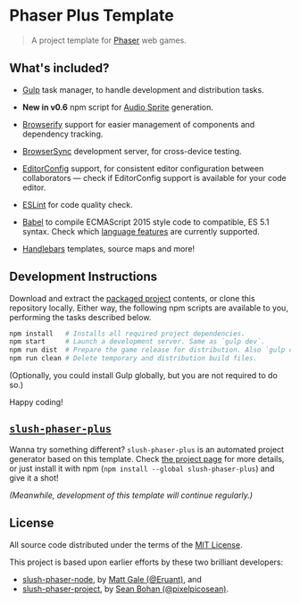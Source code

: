 Phaser Plus Template
====================

>   A project template for [Phaser][phsr] web games.


What's included?
----------------

*   [Gulp][gulp] task manager, to handle development and distribution tasks.

*   **New in v0.6** npm script for [Audio Sprite][ausp] generation.

*   [Browserify][brsy] support for easier management of components and
    dependency tracking.

*   [BrowserSync][bsnc] development server, for cross-device testing.

*   [EditorConfig][edcf] support, for consistent editor configuration between
    collaborators — check if EditorConfig support is available for your code
    editor.

*   [ESLint][eslt] for code quality check.

*   [Babel][babl] to compile ECMAScript 2015 style code to compatible, ES 5.1
    syntax. Check which [language features][feat] are currently supported.

*   [Handlebars][hbs.] templates, source maps and more!


Development Instructions
------------------------

Download and extract the [packaged project][dwld] contents, or clone this
repository locally. Either way, the following npm scripts are available to you,
performing the tasks described below.

```sh
npm install   # Installs all required project dependencies.
npm start     # Launch a development server. Same as `gulp dev`.
npm run dist  # Prepare the game release for distribution. Also `gulp dist`.
npm run clean # Delete temporary and distribution build files.
```

(Optionally, you could install Gulp globally, but you are not required to do
so.)

Happy coding!


[`slush-phaser-plus`][ssp+]
---------------------------

Wanna try something different? `slush-phaser-plus` is an automated project
generator based on this template. Check [the project page][ssp+] for more
details, or just install it with npm (`npm install --global slush-phaser-plus`)
and give it a shot!

<em>(Meanwhile, development of this template will continue regularly.)</em>


License
-------

All source code distributed under the terms of the [MIT License](LICENSE).

This project is based upon earlier efforts by these two brilliant developers:

- [slush-phaser-node][sspn], by [Matt Gale (@Eruant)][matt], and
- [slush-phaser-project][sspp], by [Sean Bohan (@pixelpicosean)][ppsn].


<!-- ---------------------------------------------------------------------- -->

[phsr]: http://phaser.io/
[babl]: https://babeljs.io/
[eslt]: http://eslint.org/
[gulp]: http://gulpjs.com/
[brsy]: http://browserify.org/
[edcf]: http://editorconfig.org/
[hbs.]: http://handlebarsjs.com/
[matt]: https://github.com/Eruant
[bsnc]: http://www.browsersync.io/
[ppsn]: https://github.com/pixelpicosean/
[feat]: https://babeljs.io/docs/learn-es2015/
[ausp]: https://github.com/tonistiigi/audiosprite
[sspn]: https://github.com/Eruant/slush-phaser-node
[ssp+]: https://github.com/rblopes/slush-phaser-plus
[sspp]: https://github.com/pixelpicosean/slush-phaser-project
[dwld]: https://github.com/rblopes/phaser-plus-template/archive/master.zip
